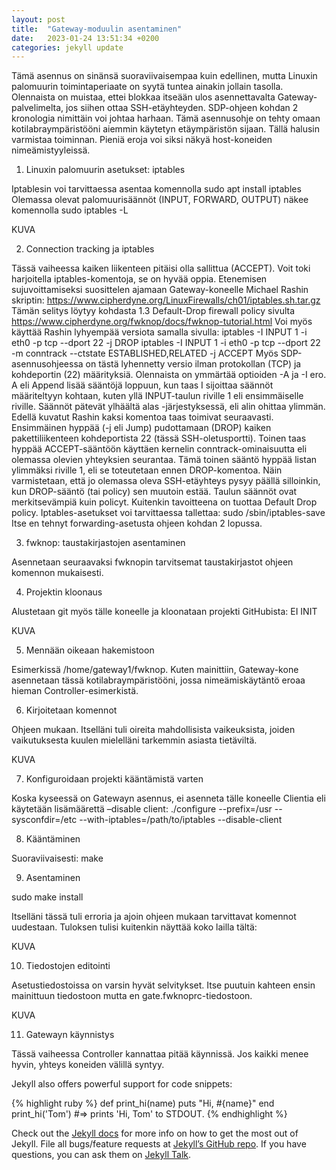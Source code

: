 ```yaml
---
layout: post
title:  "Gateway-moduulin asentaminen"
date:   2023-01-24 13:51:34 +0200
categories: jekyll update
---
```

Tämä asennus on sinänsä suoraviivaisempaa kuin edellinen, mutta Linuxin palomuurin toimintaperiaate on syytä tuntea ainakin jollain tasolla. Olennaista on muistaa, ettei blokkaa itseään ulos asennettavalta Gateway-palvelimelta, jos siihen ottaa SSH-etäyhteyden. SDP-ohjeen kohdan 2 kronologia nimittäin voi johtaa harhaan.
Tämä asennusohje on tehty omaan kotilabraympäristööni aiemmin käytetyn etäympäristön sijaan. Tällä halusin varmistaa toiminnan. Pieniä eroja voi siksi näkyä host-koneiden nimeämistyyleissä.
1.	Linuxin palomuurin asetukset: iptables

Iptablesin voi tarvittaessa asentaa komennolla 
sudo apt install iptables
Olemassa olevat palomuurisäännöt (INPUT, FORWARD, OUTPUT) näkee komennolla
sudo iptables -L

KUVA

2.	Connection tracking ja iptables

Tässä vaiheessa kaiken liikenteen pitäisi olla sallittua (ACCEPT). Voit toki harjoitella iptables-komentoja, se on hyvää oppia. Etenemisen sujuvoittamiseksi suosittelen ajamaan Gateway-koneelle Michael Rashin skriptin:
https://www.cipherdyne.org/LinuxFirewalls/ch01/iptables.sh.tar.gz
Tämän selitys löytyy kohdasta 1.3 Default-Drop firewall policy sivulta
https://www.cipherdyne.org/fwknop/docs/fwknop-tutorial.html
Voi myös käyttää Rashin lyhyempää versiota samalla sivulla:
iptables -I INPUT 1 -i eth0 -p tcp --dport 22 -j DROP
iptables -I INPUT 1 -i eth0 -p tcp --dport 22 -m conntrack --ctstate ESTABLISHED,RELATED -j ACCEPT
Myös SDP-asennusohjeessa on tästä lyhennetty versio ilman protokollan (TCP) ja kohdeportin (22) määrityksiä.
Olennaista on ymmärtää optioiden -A ja -I ero. A eli Append lisää sääntöjä loppuun, kun taas I sijoittaa säännöt määriteltyyn kohtaan, kuten yllä INPUT-taulun riville 1 eli ensimmäiselle riville. Säännöt pätevät ylhäältä alas -järjestyksessä, eli alin ohittaa ylimmän. 
Edellä kuvatut Rashin kaksi komentoa taas toimivat seuraavasti. Ensimmäinen hyppää (-j eli Jump) pudottamaan (DROP) kaiken pakettiliikenteen kohdeportista 22 (tässä SSH-oletusportti). Toinen taas hyppää ACCEPT-sääntöön käyttäen kernelin conntrack-ominaisuutta eli olemassa olevien yhteyksien seurantaa. Tämä toinen sääntö hyppää listan ylimmäksi riville 1, eli se toteutetaan ennen DROP-komentoa. Näin varmistetaan, että jo olemassa oleva SSH-etäyhteys pysyy päällä silloinkin, kun DROP-sääntö (tai policy) sen muutoin estää.
Taulun säännöt ovat merkitsevämpiä kuin policyt. Kuitenkin tavoitteena on tuottaa Default Drop policy.
Iptables-asetukset voi tarvittaessa tallettaa:
sudo /sbin/iptables-save
Itse en tehnyt forwarding-asetusta ohjeen kohdan 2 lopussa.

3.	fwknop: taustakirjastojen asentaminen

Asennetaan seuraavaksi fwknopin tarvitsemat taustakirjastot ohjeen komennon mukaisesti.

4.	Projektin kloonaus

Alustetaan git myös tälle koneelle ja kloonataan projekti GitHubista: EI INIT


KUVA

5. Mennään oikeaan hakemistoon

Esimerkissä /home/gateway1/fwknop. Kuten mainittiin, Gateway-kone asennetaan tässä kotilabraympäristööni, jossa nimeämiskäytäntö eroaa hieman Controller-esimerkistä.

6. Kirjoitetaan komennot

Ohjeen mukaan. Itselläni tuli oireita mahdollisista vaikeuksista, joiden vaikutuksesta kuulen mielelläni tarkemmin asiasta tietäviltä.


KUVA

7. Konfiguroidaan projekti kääntämistä varten

Koska kyseessä on Gatewayn asennus, ei asenneta tälle koneelle Clientia eli käytetään lisämäärettä –disable client:
./configure --prefix=/usr --sysconfdir=/etc --with-iptables=/path/to/iptables --disable-client

8. Kääntäminen

Suoraviivaisesti: 
make

9. Asentaminen

sudo make install

Itselläni tässä tuli erroria ja ajoin ohjeen mukaan tarvittavat komennot uudestaan. Tuloksen tulisi kuitenkin näyttää koko lailla tältä:

KUVA

10. Tiedostojen editointi

Asetustiedostoissa on varsin hyvät selvitykset. Itse puutuin kahteen ensin mainittuun tiedostoon mutta en gate.fwknoprc-tiedostoon.

KUVA

11. Gatewayn käynnistys

Tässä vaiheessa Controller kannattaa pitää käynnissä. Jos kaikki menee hyvin, yhteys koneiden välillä syntyy.








Jekyll also offers powerful support for code snippets:

{% highlight ruby %}
def print_hi(name)
  puts "Hi, #{name}"
end
print_hi('Tom')
#=> prints 'Hi, Tom' to STDOUT.
{% endhighlight %}

Check out the [Jekyll docs][jekyll-docs] for more info on how to get the most out of Jekyll. File all bugs/feature requests at [Jekyll’s GitHub repo][jekyll-gh]. If you have questions, you can ask them on [Jekyll Talk][jekyll-talk].

[jekyll-docs]: https://jekyllrb.com/docs/home
[jekyll-gh]:   https://github.com/jekyll/jekyll
[jekyll-talk]: https://talk.jekyllrb.com/
